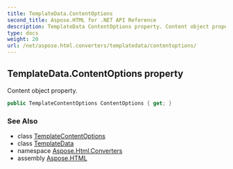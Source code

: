 ```yaml
---
title: TemplateData.ContentOptions
second_title: Aspose.HTML for .NET API Reference
description: TemplateData ContentOptions property. Content object property
type: docs
weight: 20
url: /net/aspose.html.converters/templatedata/contentoptions/
---
```

## TemplateData.ContentOptions property

Content object property.

```csharp
public TemplateContentOptions ContentOptions { get; }
```

### See Also

* class [TemplateContentOptions](../../templatecontentoptions/)
* class [TemplateData](../)
* namespace [Aspose.Html.Converters](../../../aspose.html.converters/)
* assembly [Aspose.HTML](../../../)
